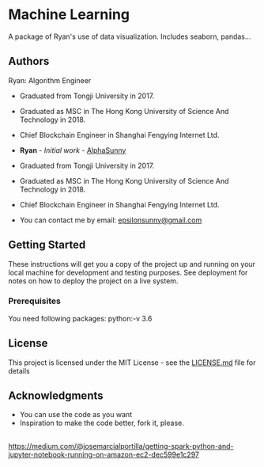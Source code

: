 # Machine Learning

A package of Ryan's use of data visualization. Includes seaborn, pandas...

## Authors
Ryan: Algorithm Engineer 
* Graduated from Tongji University in 2017.
* Graduated as MSC in The Hong Kong University of Science And Technology in 2018.
* Chief Blockchain Engineer in Shanghai Fengying Internet Ltd.

* **Ryan** - *Initial work* - [AlphaSunny](https://github.com/AlphaSunny)
* Graduated from Tongji University in 2017.
* Graduated as MSC in The Hong Kong University of Science And Technology in 2018.
* Chief Blockchain Engineer in Shanghai Fengying Internet Ltd.
* You can contact me by email: epsilonsunny@gmail.com

## Getting Started

These instructions will get you a copy of the project up and running on your local machine for development and testing purposes. See deployment for notes on how to deploy the project on a live system.

### Prerequisites

You need following packages:
python:-v 3.6

## License

This project is licensed under the MIT License - see the [LICENSE.md](LICENSE.md) file for details

## Acknowledgments

* You can use the code as you want
* Inspiration to make the code better, fork it, please.

## 
https://medium.com/@josemarcialportilla/getting-spark-python-and-jupyter-notebook-running-on-amazon-ec2-dec599e1c297
